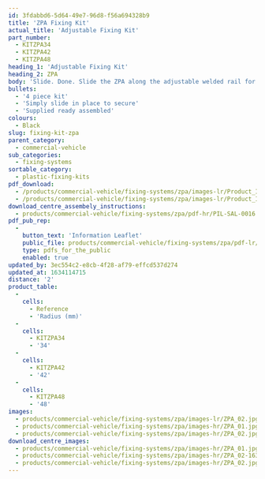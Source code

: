 ```yaml
---
id: 3fdabbd6-5d64-49e7-96d8-f56a694328b9
title: 'ZPA Fixing Kit'
actual_title: 'Adjustable Fixing Kit'
part_number:
  - KITZPA34
  - KITZPA42
  - KITZPA48
heading_1: 'Adjustable Fixing Kit'
heading_2: ZPA
body: 'Slide. Done. Slide the ZPA along the adjustable welded rail for easy fitment. Suitable for all Jonesco mudguards with pre-installed adjustable welded rails.'
bullets:
  - '4 piece kit'
  - 'Simply slide in place to secure'
  - 'Supplied ready assembled'
colours:
  - Black
slug: fixing-kit-zpa
parent_category:
  - commercial-vehicle
sub_categories:
  - fixing-systems
sortable_category:
  - plastic-fixing-kits
pdf_download:
  - /products/commercial-vehicle/fixing-systems/zpa/images-lr/Product_Image_776x776_(518x518_focus_area)-ZPA_01.jpg
  - /products/commercial-vehicle/fixing-systems/zpa/images-lr/Product_Image_776x776_(518x518_focus_area)-ZPA_02.jpg
download_centre_assembely_instructions:
  - products/commercial-vehicle/fixing-systems/zpa/pdf-hr/PIL-SAL-0016.pdf
pdf_pub_rep:
  -
    button_text: 'Information Leaflet'
    public_file: products/commercial-vehicle/fixing-systems/zpa/pdf-lr/PIL-SAL-0016.pdf
    type: pdfs_for_the_public
    enabled: true
updated_by: 3ec554c2-e8cb-4f28-af79-effcd537d274
updated_at: 1634114715
distance: '2'
product_table:
  -
    cells:
      - Reference
      - 'Radius (mm)'
  -
    cells:
      - KITZPA34
      - '34'
  -
    cells:
      - KITZPA42
      - '42'
  -
    cells:
      - KITZPA48
      - '48'
images:
  - products/commercial-vehicle/fixing-systems/zpa/images-lr/ZPA_02.jpg
  - products/commercial-vehicle/fixing-systems/zpa/images-hr/ZPA_01.jpg
  - products/commercial-vehicle/fixing-systems/zpa/images-hr/ZPA_02.jpg
download_centre_images:
  - products/commercial-vehicle/fixing-systems/zpa/images-hr/ZPA_01.jpg
  - products/commercial-vehicle/fixing-systems/zpa/images-hr/ZPA_02-1634114701.jpg
  - products/commercial-vehicle/fixing-systems/zpa/images-hr/ZPA_02.jpg
---
```

